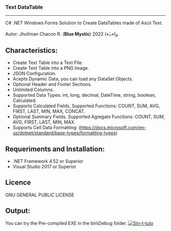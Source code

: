 ### Text DataTable
-------------
C# .NET Windows Forms Solution to Create DataTables made of Ascii Text.</br></br>
Autor:          Jhollman Chacon R. (**Blue Mystic**) 2022 (•̀ᴗ•́)و 

Characteristics:
-------------

- Create Text Table into a Text File.
- Create Text Table into a PNG Image.
- JSON Configuration.
- Acepts Dynamic Data, you can load any DataSet Objects.
- Optional Header and Footer Sections.
- Unlimited Columns.
- Supported Data Types: int, long, decimal, DateTime, string, boolean, Calculated.
- Supports Calculated Fields, Supported Functions: COUNT, SUM, AVG, FIRST, LAST, MIN, MAX, CONCAT.
- Optional Summary Fields. Supported Agregate Functions: COUNT, SUM, AVG, FIRST, LAST, MIN, MAX.
- Supports Cell Data Formatting: (https://docs.microsoft.com/en-us/dotnet/standard/base-types/formatting-types)

Requeriments and Installation:
-------------

- .NET Framework 4.52 or Superior
- Visual Studio 2017 or Superior

Licence
-------------
GNU GENERAL PUBLIC LICENSE
 
Output:
-------------
You can try the Pre-compiled EXE in the bin\Debug folder.
<a href="https://ibb.co/YyRmr8h" target="_blank"><img src="https://i.ibb.co/qWyKZ9p/Sin-t-tulo.png" alt="Sin-t-tulo" border="0"></a>
